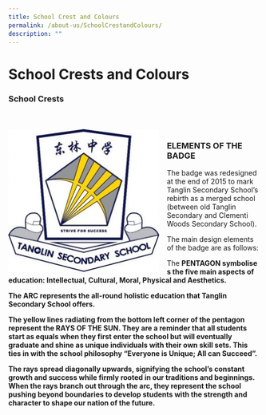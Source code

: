 ```yaml
---
title: School Crest and Colours
permalink: /about-us/SchoolCrestandColours/
description: ""
---
```

# School Crests and Colours

### School Crests
<br>
<br>
<img src="/images/1-300x284.jpg" style= "width: 60%; margin-right:15px;" align = "left">




### ELEMENTS OF THE BADGE 
The badge was redesigned at the end of 2015 to mark Tanglin Secondary School’s rebirth as a merged school (between old Tanglin Secondary and Clementi Woods Secondary School).

The main design elements of the badge are as follows:

The <b>PENTAGON<b> symbolises the five main aspects of education: Intellectual, Cultural, Moral, Physical and Aesthetics.

The <b>ARC<b> represents the all-round holistic education that Tanglin Secondary School offers.

The yellow lines radiating from the bottom left corner of the pentagon represent the <b>RAYS OF THE SUN<b>. They are a reminder that all students start as equals when they first enter the school but will eventually graduate and shine as unique individuals with their own skill sets. This ties in with the school philosophy “Everyone is Unique; All can Succeed”.

The rays spread diagonally upwards, signifying the school’s constant growth and success while firmly rooted in our traditions and beginnings. When the rays branch out through the arc, they represent the school pushing beyond boundaries to develop students with the strength and character to shape our nation of the future.